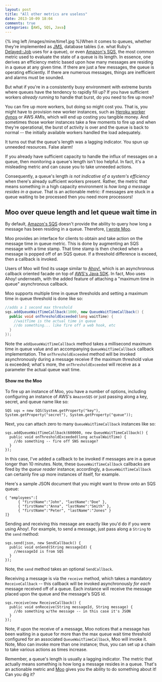 ```yaml
---
layout: post
title: "All other metrics are useless"
date: 2013-10-09 18:04
comments: true
categories: [AWS, SQS, Java]
---
```


{% img left /images/mine/time1.jpg %}When it comes to queues, whether they're implemented as [JMS](http://en.wikipedia.org/wiki/Java_Message_Service), database tables (i.e. what Ruby's [Delayed::Job](http://thediscoblog.com/blog/2013/06/10/backgrounding-tasks-in-heroku-with-delayed-job/) uses for a queue), or even [Amazon's SQS](http://aws.amazon.com/sqs/), the most common metric used to evaluate the state of a queue is its length. In essence, one derives an efficiency metric based upon how many messages are residing in a queue at any given time. If there are just a few messages, the queue is operating efficiently. If there are numerous messages, things are inefficient and alarms must be sounded. 

<!-- more -->

But what if you're in a consistently busy environment with extreme bursts where queues have the tendency to rapidly fill up? If you have sufficient workers _already running_ to handle that burst, do you need to fire up more? 

You can fire up more workers, but doing so might cost you. That is, you might have to provision new worker instances, such as [Heroku worker dynos](https://devcenter.heroku.com/articles/dynos) or AWS AMIs, which will end up costing you tangible money. And sometimes those worker instances take a few moments to fire up and when they're operational, the burst of activity is over and the queue is back to normal -- the initially available workers handled the load adequately. 

It turns out that the queue's length was a lagging indicator. You spun up unneeded resources. False alarm!

If you already have sufficient capacity to handle the influx of messages on a queue, then monitoring a queue's length isn't too helpful. In fact, it's a misleading metric and can cause you to take unneeded actions. 

Consequently, a queue's length _is not indicative of a system's efficiency_ when there's already sufficient workers present. Rather, the metric that means something in a high capacity environment is _how long a message resides in a queue_. That is an actionable metric: if messages are stuck in a queue waiting to be processed then you need more processors!

## Moo over queue length and let queue wait time in

By default, [Amazon's SQS](http://www.ibm.com/developerworks/library/j-javadev2-17/) doesn't provide the ability to query how long a message has been residing in a queue. Therefore, [I wrote Moo](https://github.com/aglover/moo). 

Moo provides an interface for clients to obtain and take action on the message time in queue metric. This is done by augmenting an SQS message with a time stamp. That time stamp is then checked when a message is popped off of an SQS queue. If a threshold difference is exceed, then a callback is invoked. 

Users of Moo will find its usage similar to [Ahoy!](https://github.com/aglover/ahoy), which is an asynchronous callback oriented facade on top of [AWS's Java SDK](http://aws.amazon.com/sdkforjava/). In fact, Moo uses Ahoy! underneath, with the added feature of attaching a "maximum time in queue" asynchronous callback.

Moo supports multiple time in queue thresholds and setting a maximum time in queue threshold is done like so:

``` java Adding a maximum threshold for time in queue
//adds a 1 second max threshold
sqs.addQueueWaitTimeCallback(1000, new QueueWaitTimeCallback() {
  public void onThresholdExceeded(long waitTime) {
    //waitTime is the actual time in queue
    //do something... like fire off a web hook, etc
  }
});
```

Note the `addQueueWaitTimeCallback` method takes a millisecond maximum time in queue value and an accompanying `QueueWaitTimeCallback` callback implementation. The `onThresholdExceeded` method will be invoked asynchronously during a message receive if the maximum threshold value is exceeded; what's more, the `onThresholdExceeded` will receive as a parameter the actual queue wait time.

#### Show me the Moo

To fire up an instance of Moo, you have a number of options, including configuring an instance of AWS's `AmazonSQS` or just passing along a key, secret, and queue name like so:

```
SQS sqs = new SQS(System.getProperty("key"), System.getProperty("secret"), System.getProperty("queue"));
``` 

Next, you can attach zero to many `QueueWaitTimeCallback` instances like so:

```
sqs.addQueueWaitTimeCallback(600000, new QueueWaitTimeCallback() {
  public void onThresholdExceeded(long actualWaitTime) {
    //do something -- fire off SNS message?
  }
});
```

In this case, I've added a callback to be invoked if messages are in a queue longer than 10 minutes. Note, these `QueueWaitTimeCallback` callbacks are fired by the *queue reader* instance; accordingly, a `QueueWaitTimeCallback` can certainly fire up more instances of itself, for example.

Here's a sample JSON document that you might want to throw onto an SQS queue: 

```
{ "employees":[
      { "firstName":"John", "lastName":"Doe" },
      { "firstName":"Anna", "lastName":"Smith" },
      { "firstName":"Peter", "lastName":"Jones" }
]}
```

Sending and receiving this message are exactly like you'd do if you were using Ahoy!. For example, to send a message, just pass along a `String` to the `send` method:

```
sqs.send(json, new SendCallback() {
  public void onSend(String messageId) {
    //messageId is from SQS
  }
});
```

Note, the `send` method takes an optional `SendCallback`. 

Receiving a message is via the `receive` method, which takes a mandatory `ReceiveCallback` -- this callback will be invoked asynchronously _for each_ message received off of a queue. Each instance will receive the message placed upon the queue and the message's SQS id. 

```
sqs.receive(new ReceiveCallback() {
  public void onReceive(String messageId, String message) {
    //do something w/the message -- in this case it's JSON
  }
});
```

Note, if upon the receive of a message, Moo notices that a message has been waiting in a queue for more than the max queue wait time threshold configured for an associated `QueueWaitTimeCallback`, Moo will invoke it. Note, Moo can invoke more than one instance; thus, you can set up a chain to take various actions as times increase.


Remember, a queue's length is usually a lagging indicator.  The metric that actually means something is how long a message resides in a queue. That's an actionable metric and [Moo](https://github.com/aglover/moo) gives you the ability to do something about it! Can you dig it?


